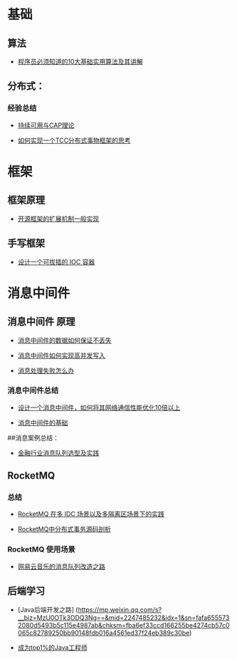 # 基础
## 算法
- [程序员必须知道的10大基础实用算法及其讲解](https://mp.weixin.qq.com/s?__biz=MjM5MzMyNzg0MA==&mid=200217851&idx=2&sn=1991c3ce2c01ae9c7c40234de61be830)

## 分布式：
### 经验总结
- [持续可用与CAP理论](https://mp.weixin.qq.com/s?__biz=MzIxMzEzMjM5NQ==&mid=2651031878&idx=1&sn=c7d1ff19b2bee7d76862d45e3bf9fbcf)

- [如何实现一个TCC分布式事物框架的思考](https://www.bytesoft.org/)


# 框架

## 框架原理
- [开源框架的扩展机制一般实现](https://mp.weixin.qq.com/s?__biz=MzIwMzY1OTU1NQ==&mid=2247484695&idx=1&sn=b1b07370e72d8a8a5e16c2d689fbe6de)

## 手写框架
- [设计一个可拔插的 IOC 容器](https://mp.weixin.qq.com/s?__biz=MzU0OTk3ODQ3Ng==&mid=2247484751&idx=1&sn=b5dbf4e66c4cbe3171f67f4d242a7611)


# 消息中间件

## 消息中间件 原理
- [消息中间件的数据如何保证不丢失](https://mp.weixin.qq.com/s?__biz=MzU0OTk3ODQ3Ng==&mid=2247484733&idx=1&sn=8b02b440f6d9a02db42dd5ce264c9358)

- [消息中间件如何实现高并发写入](https://mp.weixin.qq.com/s?__biz=MzU0OTk3ODQ3Ng==&mid=2247484700&idx=1&sn=fbfdb57ea53882828e4e3bd0b3b61947)

- [消息处理失败怎么办](https://mp.weixin.qq.com/s?__biz=MzU0OTk3ODQ3Ng==&mid=2247485221&idx=1&sn=6d6b4e6bfd6eeb1c14ca20fcf586bb8b&chksm=fba6ef26ccd166300aeb23ee504ea2f402a03a917fd3ca72324891ccfb6e8fbd384e2d70a342)



### 消息中间件总结
- [设计一个消息中间件，如何将其网络通信性能优化10倍以上](https://mp.weixin.qq.com/s?__biz=MzU0OTk3ODQ3Ng==&mid=2247485056&idx=1&sn=ac619aeaaa78c995b124803bdcdd8359)

- [消息中间件的基础](https://mp.weixin.qq.com/s?__biz=MzU0OTk3ODQ3Ng==&mid=2247485656&idx=1&sn=0b32619a76a8b058fc4e9acc43d48260&chksm=fba6e0dbccd169cd6d55b20b86ebd31cd5da5eb7d8ffb371797bfe1e428cfa8693807901d0ef)

##消息案例总结：
- [金融行业消息队列选型及实践
](https://mp.weixin.qq.com/s?__biz=MzIxMzEzMjM5NQ==&mid=2651031391&idx=1&sn=f7707a4be55775b8fb4411cc5b4a91b1)

## RocketMQ

### 总结
- [RocketMQ 在多 IDC 场景以及多隔离区场景下的实践
](https://mp.weixin.qq.com/s?__biz=MzIxMzEzMjM5NQ==&mid=2651031628&idx=1&sn=6d1213b15eb3352a18fe419a17f5a0c1)

- [RocketMQ中分布式事务源码剖析](https://mp.weixin.qq.com/s?__biz=MzU0OTk3ODQ3Ng==&mid=2247485714&idx=1&sn=0de43536f977ef8ce5a9752cfbf2a49f&chksm=fba6e111ccd16807436978c4cda251525fd23987ec32832165bd1b87759fb59833a2825ffd17)

### RocketMQ 使用场景
- [网易云音乐的消息队列改造之路
](https://mp.weixin.qq.com/s?__biz=MzI4ODQ3NjE2OA==&mid=2247485357&idx=1&sn=40c7b34f038225379aa98d49f75c0c44&chksm=ec3c9acadb4b13dc265413e99df85a1a432d5abf1662d8d406b94cf9563e3335193cc5ced93a&mpshare=1&scene=1&srcid=&sharer_sharetime=1565274910099&sharer_shareid=8e682eed63e0c3dc5350dc02cefd65a3&key=39e8dcac62579260e2476b5ccf2368397a467460f9bd7eb11ff7413aa75c09e55b51793ed25f3084378898e7f05c7e5d020c9cea18fca8440ce1d050eeee2a49238b01876c66dd744377546cd4572bef)

## 后端学习
- [Java后端开发之路] (https://mp.weixin.qq.com/s?__biz=MzU0OTk3ODQ3Ng==&mid=2247485232&idx=1&sn=fafa6555732080d5493b5c115e4987ab&chksm=fba6ef33ccd166255be4274cb57c0065c82789250bb90148fdb016a4561ed37f24eb389c30be)

- [成为top1%的Java工程师](https://mp.weixin.qq.com/s?__biz=MzU2Njg3OTU1Mg%3D%3D&mid=2247483934&idx=1&sn=d96fa043b72ca0971c9faa23dc6b5131&scene=45)
